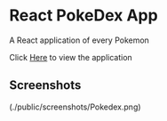 # React PokeDex App

A React application of every Pokemon

Click [Here](https://github.com/smahamoud/pokedex-react) to view the application

## Screenshots

(./public/screenshots/Pokedex.png)
